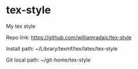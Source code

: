 # tex-style
My tex style

Repo link: https://github.com/williamradaic/tex-style

Install path: ~/Library/texmf/tex/latex/tex-style

Git local path: ~/git-home/tex-style
